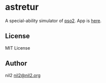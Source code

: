 astretur
========

A special-ability simulator of [pso2](http://pso2.jp/).
App is [here](https://nil-two.github.io/astretur/).

License
-------

MIT License

Author
------

nil2 <nil2@nil2.org>
